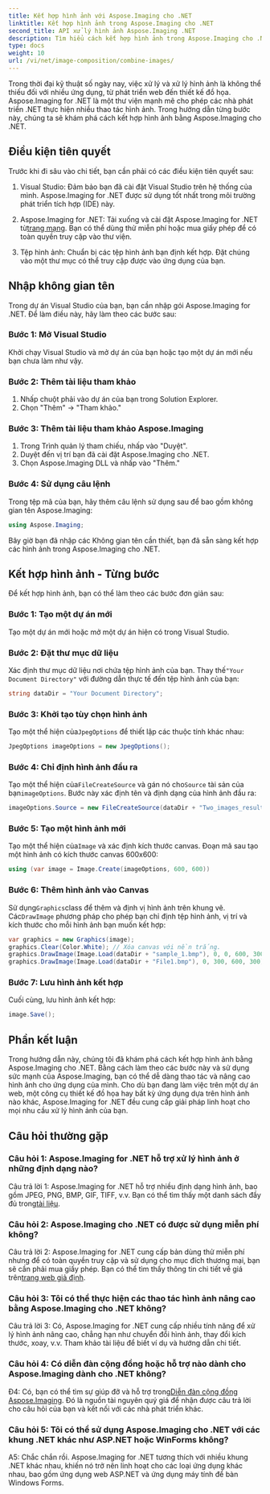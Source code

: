 ```yaml
---
title: Kết hợp hình ảnh với Aspose.Imaging cho .NET
linktitle: Kết hợp hình ảnh trong Aspose.Imaging cho .NET
second_title: API xử lý hình ảnh Aspose.Imaging .NET
description: Tìm hiểu cách kết hợp hình ảnh trong Aspose.Imaging cho .NET. Hướng dẫn từng bước để xử lý hình ảnh mạnh mẽ.
type: docs
weight: 10
url: /vi/net/image-composition/combine-images/
---
```

Trong thời đại kỹ thuật số ngày nay, việc xử lý và xử lý hình ảnh là không thể thiếu đối với nhiều ứng dụng, từ phát triển web đến thiết kế đồ họa. Aspose.Imaging for .NET là một thư viện mạnh mẽ cho phép các nhà phát triển .NET thực hiện nhiều thao tác hình ảnh. Trong hướng dẫn từng bước này, chúng ta sẽ khám phá cách kết hợp hình ảnh bằng Aspose.Imaging cho .NET. 

## Điều kiện tiên quyết

Trước khi đi sâu vào chi tiết, bạn cần phải có các điều kiện tiên quyết sau:

1. Visual Studio: Đảm bảo bạn đã cài đặt Visual Studio trên hệ thống của mình. Aspose.Imaging for .NET được sử dụng tốt nhất trong môi trường phát triển tích hợp (IDE) này.

2.  Aspose.Imaging for .NET: Tải xuống và cài đặt Aspose.Imaging for .NET từ[trang mạng](https://releases.aspose.com/imaging/net/). Bạn có thể dùng thử miễn phí hoặc mua giấy phép để có toàn quyền truy cập vào thư viện.

3. Tệp hình ảnh: Chuẩn bị các tệp hình ảnh bạn định kết hợp. Đặt chúng vào một thư mục có thể truy cập được vào ứng dụng của bạn.

## Nhập không gian tên

Trong dự án Visual Studio của bạn, bạn cần nhập gói Aspose.Imaging for .NET. Để làm điều này, hãy làm theo các bước sau:

### Bước 1: Mở Visual Studio

Khởi chạy Visual Studio và mở dự án của bạn hoặc tạo một dự án mới nếu bạn chưa làm như vậy.

### Bước 2: Thêm tài liệu tham khảo

1. Nhấp chuột phải vào dự án của bạn trong Solution Explorer.
2. Chọn "Thêm" -> "Tham khảo."

### Bước 3: Thêm tài liệu tham khảo Aspose.Imaging

1. Trong Trình quản lý tham chiếu, nhấp vào "Duyệt".
2. Duyệt đến vị trí bạn đã cài đặt Aspose.Imaging cho .NET.
3. Chọn Aspose.Imaging DLL và nhấp vào "Thêm."

### Bước 4: Sử dụng câu lệnh

Trong tệp mã của bạn, hãy thêm câu lệnh sử dụng sau để bao gồm không gian tên Aspose.Imaging:

```csharp
using Aspose.Imaging;
```

Bây giờ bạn đã nhập các Không gian tên cần thiết, bạn đã sẵn sàng kết hợp các hình ảnh trong Aspose.Imaging cho .NET.

## Kết hợp hình ảnh - Từng bước

Để kết hợp hình ảnh, bạn có thể làm theo các bước đơn giản sau:

### Bước 1: Tạo một dự án mới

Tạo một dự án mới hoặc mở một dự án hiện có trong Visual Studio.

### Bước 2: Đặt thư mục dữ liệu

 Xác định thư mục dữ liệu nơi chứa tệp hình ảnh của bạn. Thay thế`"Your Document Directory"` với đường dẫn thực tế đến tệp hình ảnh của bạn:

```csharp
string dataDir = "Your Document Directory";
```

### Bước 3: Khởi tạo tùy chọn hình ảnh

 Tạo một thể hiện của`JpegOptions` để thiết lập các thuộc tính khác nhau:

```csharp
JpegOptions imageOptions = new JpegOptions();
```

### Bước 4: Chỉ định hình ảnh đầu ra

 Tạo một thể hiện của`FileCreateSource` và gán nó cho`Source` tài sản của bạn`imageOptions`. Bước này xác định tên và định dạng của hình ảnh đầu ra:

```csharp
imageOptions.Source = new FileCreateSource(dataDir + "Two_images_result_out.bmp", false);
```

### Bước 5: Tạo một hình ảnh mới

 Tạo một thể hiện của`Image` và xác định kích thước canvas. Đoạn mã sau tạo một hình ảnh có kích thước canvas 600x600:

```csharp
using (var image = Image.Create(imageOptions, 600, 600))
```

### Bước 6: Thêm hình ảnh vào Canvas

 Sử dụng`Graphics`class để thêm và định vị hình ảnh trên khung vẽ. Các`DrawImage` phương pháp cho phép bạn chỉ định tệp hình ảnh, vị trí và kích thước cho mỗi hình ảnh bạn muốn kết hợp:

```csharp
var graphics = new Graphics(image);
graphics.Clear(Color.White); // Xóa canvas với nền trắng.
graphics.DrawImage(Image.Load(dataDir + "sample_1.bmp"), 0, 0, 600, 300); // Hình ảnh đầu tiên.
graphics.DrawImage(Image.Load(dataDir + "File1.bmp"), 0, 300, 600, 300);    // Hình ảnh thứ hai.
```

### Bước 7: Lưu hình ảnh kết hợp

Cuối cùng, lưu hình ảnh kết hợp:

```csharp
image.Save();
```

## Phần kết luận

Trong hướng dẫn này, chúng tôi đã khám phá cách kết hợp hình ảnh bằng Aspose.Imaging cho .NET. Bằng cách làm theo các bước này và sử dụng sức mạnh của Aspose.Imaging, bạn có thể dễ dàng thao tác và nâng cao hình ảnh cho ứng dụng của mình. Cho dù bạn đang làm việc trên một dự án web, một công cụ thiết kế đồ họa hay bất kỳ ứng dụng dựa trên hình ảnh nào khác, Aspose.Imaging for .NET đều cung cấp giải pháp linh hoạt cho mọi nhu cầu xử lý hình ảnh của bạn.

## Câu hỏi thường gặp

### Câu hỏi 1: Aspose.Imaging for .NET hỗ trợ xử lý hình ảnh ở những định dạng nào?

 Câu trả lời 1: Aspose.Imaging for .NET hỗ trợ nhiều định dạng hình ảnh, bao gồm JPEG, PNG, BMP, GIF, TIFF, v.v. Bạn có thể tìm thấy một danh sách đầy đủ trong[tài liệu](https://reference.aspose.com/imaging/net/).

### Câu hỏi 2: Aspose.Imaging cho .NET có được sử dụng miễn phí không?

 Câu trả lời 2: Aspose.Imaging for .NET cung cấp bản dùng thử miễn phí nhưng để có toàn quyền truy cập và sử dụng cho mục đích thương mại, bạn sẽ cần phải mua giấy phép. Bạn có thể tìm thấy thông tin chi tiết về giá trên[trang web giả định](https://purchase.aspose.com/buy).

### Câu hỏi 3: Tôi có thể thực hiện các thao tác hình ảnh nâng cao bằng Aspose.Imaging cho .NET không?

Câu trả lời 3: Có, Aspose.Imaging for .NET cung cấp nhiều tính năng để xử lý hình ảnh nâng cao, chẳng hạn như chuyển đổi hình ảnh, thay đổi kích thước, xoay, v.v. Tham khảo tài liệu để biết ví dụ và hướng dẫn chi tiết.

### Câu hỏi 4: Có diễn đàn cộng đồng hoặc hỗ trợ nào dành cho Aspose.Imaging dành cho .NET không?

 Đ4: Có, bạn có thể tìm sự giúp đỡ và hỗ trợ trong[Diễn đàn cộng đồng Aspose.Imaging](https://forum.aspose.com/). Đó là nguồn tài nguyên quý giá để nhận được câu trả lời cho câu hỏi của bạn và kết nối với các nhà phát triển khác.

### Câu hỏi 5: Tôi có thể sử dụng Aspose.Imaging cho .NET với các khung .NET khác như ASP.NET hoặc WinForms không?

A5: Chắc chắn rồi. Aspose.Imaging for .NET tương thích với nhiều khung .NET khác nhau, khiến nó trở nên linh hoạt cho các loại ứng dụng khác nhau, bao gồm ứng dụng web ASP.NET và ứng dụng máy tính để bàn Windows Forms.